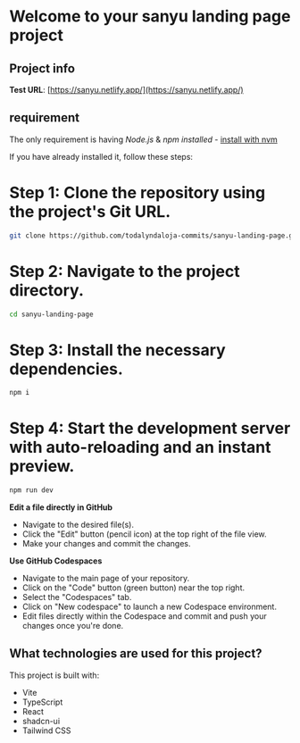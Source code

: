 # Welcome to your sanyu landing page project

## Project info

**Test URL**: [https://sanyu.netlify.app/](https://sanyu.netlify.app/)

## requirement
The only requirement is having *Node.js* & *npm installed* - [install with nvm](https://github.com/nvm-sh/nvm#installing-and-updating)

If you have already installed it, follow these steps:


# Step 1: Clone the repository using the project's Git URL.
```sh 
git clone https://github.com/todalyndaloja-commits/sanyu-landing-page.git
```
# Step 2: Navigate to the project directory.
```sh
cd sanyu-landing-page
```
# Step 3: Install the necessary dependencies.
```sh
npm i
```
# Step 4: Start the development server with auto-reloading and an instant preview.
```sh
npm run dev
```

**Edit a file directly in GitHub**

- Navigate to the desired file(s).
- Click the "Edit" button (pencil icon) at the top right of the file view.
- Make your changes and commit the changes.

**Use GitHub Codespaces**

- Navigate to the main page of your repository.
- Click on the "Code" button (green button) near the top right.
- Select the "Codespaces" tab.
- Click on "New codespace" to launch a new Codespace environment.
- Edit files directly within the Codespace and commit and push your changes once you're done.

## What technologies are used for this project?

This project is built with:

- Vite
- TypeScript
- React
- shadcn-ui
- Tailwind CSS

